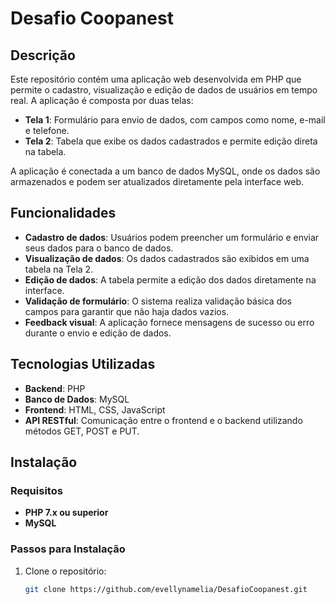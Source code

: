 # Desafio Coopanest

## Descrição
Este repositório contém uma aplicação web desenvolvida em PHP que permite o cadastro, visualização e edição de dados de usuários em tempo real. A aplicação é composta por duas telas:

- **Tela 1**: Formulário para envio de dados, com campos como nome, e-mail e telefone.
- **Tela 2**: Tabela que exibe os dados cadastrados e permite edição direta na tabela.

A aplicação é conectada a um banco de dados MySQL, onde os dados são armazenados e podem ser atualizados diretamente pela interface web.

## Funcionalidades
- **Cadastro de dados**: Usuários podem preencher um formulário e enviar seus dados para o banco de dados.
- **Visualização de dados**: Os dados cadastrados são exibidos em uma tabela na Tela 2.
- **Edição de dados**: A tabela permite a edição dos dados diretamente na interface.
- **Validação de formulário**: O sistema realiza validação básica dos campos para garantir que não haja dados vazios.
- **Feedback visual**: A aplicação fornece mensagens de sucesso ou erro durante o envio e edição de dados.

## Tecnologias Utilizadas
- **Backend**: PHP
- **Banco de Dados**: MySQL
- **Frontend**: HTML, CSS, JavaScript
- **API RESTful**: Comunicação entre o frontend e o backend utilizando métodos GET, POST e PUT.

## Instalação

### Requisitos
- **PHP 7.x ou superior**
- **MySQL**

### Passos para Instalação
1. Clone o repositório:
   ```bash
   git clone https://github.com/evellynamelia/DesafioCoopanest.git
